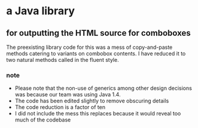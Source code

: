 # a Java library
## for outputting the HTML source for comboboxes
The preexisting library code for this was a mess of copy-and-paste methods catering to variants on combobox contents. I have reduced it to two natural methods called in the fluent style. 

### note
- Please note that the non-use of generics among other design decisions was because our team was using Java 1.4.
- The code has been edited slightly to remove obscuring details
- The code reduction is a factor of ten
- I did not include the mess this replaces because it would reveal too much of the codebase

